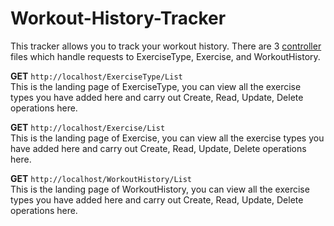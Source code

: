 # Workout-History-Tracker

This tracker allows you to track your workout history. There are 3 [controller](https://github.com/raymondleemv/Workout-History-Tracker/tree/main/WorkoutHistory/Controllers) files which handle requests to ExerciseType, Exercise, and WorkoutHistory.

**GET** `http://localhost/ExerciseType/List`<br/>
This is the landing page of ExerciseType, you can view all the exercise types you have added here and carry out Create, Read, Update, Delete operations here.

**GET** `http://localhost/Exercise/List`<br/>
This is the landing page of Exercise, you can view all the exercise types you have added here and carry out Create, Read, Update, Delete operations here.

**GET** `http://localhost/WorkoutHistory/List`<br/>
This is the landing page of WorkoutHistory, you can view all the exercise types you have added here and carry out Create, Read, Update, Delete operations here.
